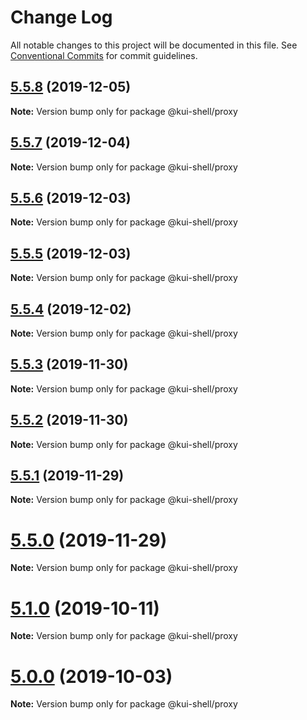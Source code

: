 # Change Log

All notable changes to this project will be documented in this file.
See [Conventional Commits](https://conventionalcommits.org) for commit guidelines.

## [5.5.8](https://github.com/IBM/kui/compare/v4.5.0...v5.5.8) (2019-12-05)

**Note:** Version bump only for package @kui-shell/proxy

## [5.5.7](https://github.com/IBM/kui/compare/v4.5.0...v5.5.7) (2019-12-04)

**Note:** Version bump only for package @kui-shell/proxy

## [5.5.6](https://github.com/IBM/kui/compare/v4.5.0...v5.5.6) (2019-12-03)

**Note:** Version bump only for package @kui-shell/proxy

## [5.5.5](https://github.com/IBM/kui/compare/v4.5.0...v5.5.5) (2019-12-03)

**Note:** Version bump only for package @kui-shell/proxy

## [5.5.4](https://github.com/IBM/kui/compare/v4.5.0...v5.5.4) (2019-12-02)

**Note:** Version bump only for package @kui-shell/proxy

## [5.5.3](https://github.com/IBM/kui/compare/v4.5.0...v5.5.3) (2019-11-30)

**Note:** Version bump only for package @kui-shell/proxy

## [5.5.2](https://github.com/IBM/kui/compare/v5.5.1...v5.5.2) (2019-11-30)

**Note:** Version bump only for package @kui-shell/proxy

## [5.5.1](https://github.com/IBM/kui/compare/v5.5.0...v5.5.1) (2019-11-29)

**Note:** Version bump only for package @kui-shell/proxy

# [5.5.0](https://github.com/IBM/kui/compare/v4.5.0...v5.5.0) (2019-11-29)

**Note:** Version bump only for package @kui-shell/proxy

# [5.1.0](https://github.com/IBM/kui/compare/v4.5.0...v5.1.0) (2019-10-11)

**Note:** Version bump only for package @kui-shell/proxy

# [5.0.0](https://github.com/IBM/kui/compare/v4.5.0...v5.0.0) (2019-10-03)

**Note:** Version bump only for package @kui-shell/proxy
